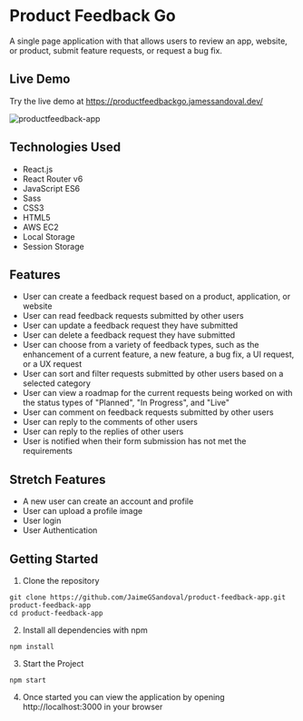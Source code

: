 # Product Feedback Go

A single page application with that allows users to review an app, website, or product, submit feature requests, or request a bug fix.

## Live Demo
Try the live demo at https://productfeedbackgo.jamessandoval.dev/

![productfeedback-app](/client/public/product-feedback-og.png)



## Technologies Used

- React.js
- React Router v6
- JavaScript ES6
- Sass
- CSS3
- HTML5
- AWS EC2
- Local Storage
- Session Storage





## Features

- User can create a feedback request based on a product, application, or website
- User can read feedback requests submitted by other users
- User can update a feedback request they have submitted
- User can delete a feedback request they have submitted
- User can choose from a variety of feedback types, such as the enhancement of a current feature, a new feature, a bug fix, a UI request, or a UX request
- User can sort and filter requests submitted by other users based on a selected category
- User can view a roadmap for the current requests being worked on with the status types of "Planned", "In Progress", and "Live"
- User can comment on feedback requests submitted by other users
- User can reply to the comments of other users
- User can reply to the replies of other users
- User is notified when their form submission has not met the requirements

## Stretch Features

- A new user can create an account and profile
- User can upload a profile image
- User login
- User Authentication

## Getting Started

1. Clone the repository

```shell
git clone https://github.com/JaimeGSandoval/product-feedback-app.git product-feedback-app
cd product-feedback-app
```

2. Install all dependencies with npm

```
npm install
```

3. Start the Project

```
npm start
```

4. Once started you can view the application by opening http://localhost:3000 in your browser
